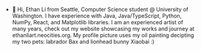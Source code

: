 - 👋 Hi, Ethan Li from Seattle, Computer Science student @ University of Washington.
I have experience with Java, Java/TypeScript, Python, NumPy, React, and Matplotlib libraries.
I am an experienced artist of many years, check out my website showcasing my works and journey at ethanliart.neocities.org.
My profile picture uses my oil painting decipting my two pets: labrador Bax and lionhead bunny Xiaobai :)

